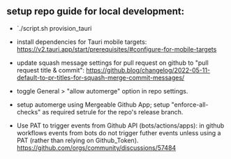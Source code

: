 ## setup repo guide for local development: 
- `./script.sh provision_tauri
- install dependencies for Tauri mobile targets: https://v2.tauri.app/start/prerequisites/#configure-for-mobile-targets

- update squash message settings for pull request on github to "pull request title & commit": https://github.blog/changelog/2022-05-11-default-to-pr-titles-for-squash-merge-commit-messages/
- toggle General > "allow automerge" option in repo settings.
- setup automerge using Mergeable Github App; setup "enforce-all-checks" as required setrule for the repo's release branch.
- Use PAT to trigger events from Github API (bots/actions/apps): in github workflows events from bots do not trigger futher events unless using a PAT (rather than relying on Github_Token).  https://github.com/orgs/community/discussions/57484